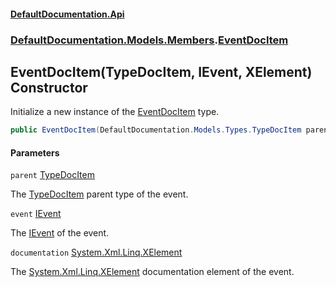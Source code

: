 #### [DefaultDocumentation.Api](index.md 'index')
### [DefaultDocumentation.Models.Members](index.md#DefaultDocumentation.Models.Members 'DefaultDocumentation.Models.Members').[EventDocItem](EventDocItem.md 'DefaultDocumentation.Models.Members.EventDocItem')

## EventDocItem(TypeDocItem, IEvent, XElement) Constructor

Initialize a new instance of the [EventDocItem](EventDocItem.md 'DefaultDocumentation.Models.Members.EventDocItem') type.

```csharp
public EventDocItem(DefaultDocumentation.Models.Types.TypeDocItem parent, IEvent @event, System.Xml.Linq.XElement? documentation);
```
#### Parameters

<a name='DefaultDocumentation.Models.Members.EventDocItem.EventDocItem(DefaultDocumentation.Models.Types.TypeDocItem,IEvent,System.Xml.Linq.XElement).parent'></a>

`parent` [TypeDocItem](TypeDocItem.md 'DefaultDocumentation.Models.Types.TypeDocItem')

The [TypeDocItem](TypeDocItem.md 'DefaultDocumentation.Models.Types.TypeDocItem') parent type of the event.

<a name='DefaultDocumentation.Models.Members.EventDocItem.EventDocItem(DefaultDocumentation.Models.Types.TypeDocItem,IEvent,System.Xml.Linq.XElement).event'></a>

`event` [IEvent](https://github.com/icsharpcode/ILSpy 'ICSharpCode.Decompiler.TypeSystem.IEvent')

The [IEvent](https://github.com/icsharpcode/ILSpy 'ICSharpCode.Decompiler.TypeSystem.IEvent') of the event.

<a name='DefaultDocumentation.Models.Members.EventDocItem.EventDocItem(DefaultDocumentation.Models.Types.TypeDocItem,IEvent,System.Xml.Linq.XElement).documentation'></a>

`documentation` [System.Xml.Linq.XElement](https://docs.microsoft.com/en-us/dotnet/api/System.Xml.Linq.XElement 'System.Xml.Linq.XElement')

The [System.Xml.Linq.XElement](https://docs.microsoft.com/en-us/dotnet/api/System.Xml.Linq.XElement 'System.Xml.Linq.XElement') documentation element of the event.